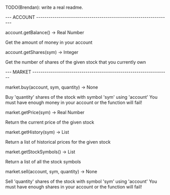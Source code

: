 TODO(Brendan): write a real readme.

--- ACCOUNT ------------------------------------------------------------------

account.getBalance() -> Real Number

  Get the amount of money in your account

account.getShares(sym) -> Integer

  Get the number of shares of the given stock that you currently own

--- MARKET -------------------------------------------------------------------

market.buy(account, sym, quantity) -> None

  Buy 'quantity' shares of the stock with symbol 'sym' using 'account'
  You must have enough money in your account or the function will fail!

market.getPrice(sym) -> Real Number

  Return the current price of the given stock

market.getHistory(sym) -> List

  Return a list of historical prices for the given stock

market.getStockSymbols() -> List

  Return a list of all the stock symbols

market.sell(account, sym, quantity) -> None

  Sell 'quantity' shares of the stock with symbol 'sym' using 'account'
  You must have enough shares in your account or the function will fail!
